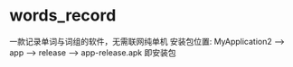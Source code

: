 # words_record
一款记录单词与词组的软件，无需联网纯单机
安装包位置: MyApplication2 --> app --> release --> app-release.apk 即安装包
